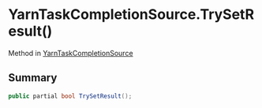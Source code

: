 # YarnTaskCompletionSource.TrySetResult()

Method in [YarnTaskCompletionSource](/docs/api/csharp/yarn.unity.yarntaskcompletionsource-1.md)

## Summary



```csharp
public partial bool TrySetResult();
```

